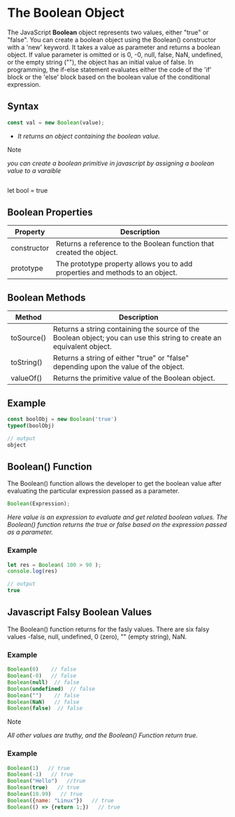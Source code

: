 # The Boolean Object
The JavaScript **Boolean** object represents two values, either "true" or "false". You can create a boolean object using the Boolean() constructor with a 'new' keyword. It takes a value as parameter and returns a boolean object. If value parameter is omitted or is 0, -0, null, false, NaN, undefined, or the empty string (""), the object has an initial value of false. In programming, the if-else statement evaluates either the code of the 'if' block or the 'else' block based on the boolean value of the conditional expression.

## Syntax
```js
const val = new Boolean(value);
```
+ *It returns an object containing the boolean value.*

> [!NOTE]
> *you can create a boolean primitive in javascript by assigning a boolean value to a varaible*
> ```js
let bool = true

## Boolean Properties

| Property    | Description                                                                   |
| ----------- | ----------------------------------------------------------------------------- |
| constructor | Returns a reference to the Boolean function that created the object.          |
| prototype   | The prototype property allows you to add properties and methods to an object. |

## Boolean Methods

| Method     | Description                                                                                                           |
| ---------- | --------------------------------------------------------------------------------------------------------------------- |
| toSource() | Returns a string containing the source of the Boolean object; you can use this string to create an equivalent object. |
| toString() | Returns a string of either "true" or "false" depending upon the value of the object.                                  |
| valueOf()  | Returns the primitive value of the Boolean object.                                                                    | 

## Example

```js
const boolObj = new Boolean('true')
typeof(boolObj)

// output
object
```

## Boolean() Function
The Boolean() function allows the developer to get the boolean value after evaluating the particular expression passed as a parameter.
```js
Boolean(Expression);
```
*Here value is an expression to evaluate and get related boolean values. The Boolean() function returns the true or false based on the expression passed as a parameter.*

### Example
```js
let res = Boolean( 100 > 90 );
console.log(res)

// output
true
```

## Javascript Falsy Boolean Values
The Boolean() function returns for the fasly values. There are six falsy values -false, null, undefined, 0 (zero), "" (empty string), NaN.

### Example
```js
Boolean(0)    // false
Boolean(-0)   // false
Boolean(null)  // false
Boolean(undefined)  // false
Boolean("")    // false
Boolean(NaN)   // false
Boolean(false)  // false
```

> [!NOTE]
> *All other values are truthy, and the Boolean() Function return true.*

### Example
```js
Boolean(1)   // true
Boolean(-1)   // true
Boolean("Hello")   //true
Boolean(true)   // true
Boolean(10.99)   // true
Boolean({name: "Linux"})   // true
Boolean(() => {return 1;})   // true
```













